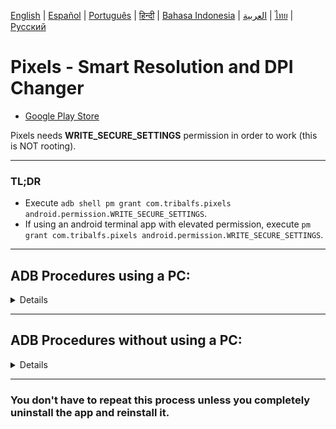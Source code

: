 [English](README.md) | [Español](docs/es/README.md) | [Português](docs/pt/README.md) | [हिन्दी](docs/hi/README.md)
| [Bahasa Indonesia](docs/in/README.md) | [العربية](docs/ar/README.md) | [ไทย](docs/th/README.md)
| [Русский](docs/ru/README.md)

# Pixels - Smart Resolution and DPI Changer

* [Google Play Store](https://play.google.com/store/apps/details?id=com.tribalfs.pixels)

Pixels needs **WRITE_SECURE_SETTINGS** permission in order to work (this is NOT rooting).

----------------------

### TL;DR

* Execute `adb shell pm grant com.tribalfs.pixels android.permission.WRITE_SECURE_SETTINGS`.
* If using an android terminal app with elevated permission,
  execute `pm grant com.tribalfs.pixels android.permission.WRITE_SECURE_SETTINGS`.

----------------------

ADB Procedures using a PC:
----------------------

<details>

### 1. Enable developer mode in phone's settings

<details>

* Go to _Settings_ > _About phone_ > _Software information_ and tap _Build number_ multiple times
  until the developer mode is enabled.

  <img src="docs/en/res/about_phone.jpg" width=320 height=500 alt="about phone">

</details>

### 2. Enable USB debugging

<details>

* Go to _Settings_ > _Developer options_ (can be _Settings_ > _System_ > _Developer options_ on
  older android versions), scroll down and find _USB debugging_ option.

  <img src="docs/en/res/usb_debugging.jpg" width=320 height=600 alt="adb">

#### Notes for some devices like MIUI:

* Turn on _USB debugging for Security Settings_ also if present in Developer option.

* Turn on _Disable permission Monitoring_ option if present in Developer options. Reboot is needed.

</details>

### 3. Download ADB on your computer

<details>

* Download ADB (platform-tools) to your computer:
  for [Windows](https://dl.google.com/android/repository/platform-tools-latest-windows.zip) |
  for [Mac](https://dl.google.com/android/repository/platform-tools-latest-darwin.zip) |
  for [Linux](https://dl.google.com/android/repository/platform-tools-latest-linux.zip)

* Extract the downloaded zip file.

</details>

### 4. Navigate to inside of

`platform-tools` folder that you extracted on Windows Explorer or Finder(macOS)

### 5. Opening the command-line interface

  <details>

#### For Windows: Open up CMD

* Type `cmd` in the address bar and press enter. This will open the Windows Command Prompt
  application.

![opening_cmd](docs/en/res/opening_cmd.png)

#### For MacOS: Open up Terminal

* Search `Terminal` from Launchpad and run it.

* Run `sudo -s` and type your user password. **The terminal won't display how much characters you
  type, it'll remain blank.**

* Run `export PATH=.:$PATH`

**Without this, you will get `adb: command not found` errors.**

</details>

### 6. Connecting your phone to your computer

  <details>

* Your phone will prompt _Allow USB debugging_ if it's the first time being connected on USB
  debugging mode. Tap _Allow_ or _OK_.
* You may check _Always allow from this computer_ (Please check note at the end
  of this tutorial about keeping the USB debugging enabled).

  <img src="docs/en/res/usb_debugging_prompt.jpg" width=320 height=640 alt="adb prompt">

* Check the connection by entering the following command followed by an enter. It should show your
  device ID if successfully connected.

> ```adb devices```

![6](docs/en/res/adb_devices.png)

#### For macOS:  ```./adb devices ```

* If your device fails to connect to your computer, try connecting it to a different USB port and/or
  using a different USB data cable. If still not connecting, your computer is possibly missing the
  USB driver for your phone.
  Check [here to download OEM USB drivers](https://developer.android.com/studio/run/oem-usb#Drivers).
  Once installed, reboot your PC and redo step no. 6.

</details>

### 7. Actual granting of WRITE_SECURE_SETTINGS permission to Pixels

  <details>

* When successfully connected, enter the following command and press enter. You can copy the command
  below. If the command is executed properly, it will return blank.

> ```adb shell pm grant com.tribalfs.pixels android.permission.WRITE_SECURE_SETTINGS```

* If it prompts `adb.exe: more than one device/emulator...`, execute the following instead:

>
```adb -s [device Id shown in step 6] shell pm grant com.tribalfs.pixels android.permission.WRITE_SECURE_SETTINGS```

![6](docs/en/res/write_secure_settings.png)

#### For macOS:

```./adb shell pm grant com.tribalfs.pixels android.permission.WRITE_SECURE_SETTINGS ```

#### Note for MIUI, OnePlus and some other devices

If you get `java.lang.SecurityException: grantRuntimePermission` Error, follow these steps:

1. Go to _Settings_ > _Developer options_ (can be _Settings_ > _System_ > _Developer options_
2. Scroll down and enable **USB Debugging (Security Settings)**
3. If any _Caution Dialogue_ appears, follow it's steps to proceed.
4. Reboot your device and try Section 7 steps again.

**That's it!**
</details>

#### You may now disable the USB debugging settings

* **Important**: Keep USB debugging enabled if you want to try exotic screen resolution(s) on your
  device that may potentially crash the system. _Always allow from this computer_ should be checked
  in step 6. ADB commands to reset screen resolution: `adb shell wm size reset`
  and `adb shell wm density reset`.

* If you don't need USB debugging, you may now disable the USB debugging settings to avoid potential
  unwanted access.

* Go to _Settings_ > _Developer options_, scroll down a page and **disable** _USB debugging_ option.

----------------------
[VIDEO GUIDE](https://youtu.be/hKxc8wqanxA)

----------------------
</details>

----------------------
ADB Procedures without using a PC:
----------------------
<details>

### Option 1: You can install [Shizuku](https://play.google.com/store/apps/details?id=moe.shizuku.privileged.api)

and activate it following the guide it provided. Then go back to _Pixels_ app to grant it permission
by applying a resolution.

### Option 2: You can install [LADB](https://github.com/tribalfs/LADB/releases)

and follow its setup guide and execute the following command:

`pm grant com.tribalfs.pixels android.permission.WRITE_SECURE_SETTINGS`

Note: This requires connecting to a wifi network. If having a java.lang.SecurityException, check
notes in step 2 above. Important: LADB sometimes it requires a few try to make it work and it may
not work on all
devices.

</details>



----------------------

### You don't have to repeat this process unless you completely uninstall the app and reinstall it.


